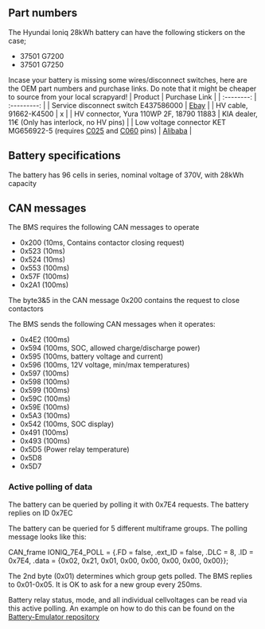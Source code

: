

## Part numbers

The Hyundai Ioniq 28kWh battery can have the following stickers on the case;

- 37501 G7200
- 37501 G7250

Incase your battery is missing some wires/disconnect switches, here are the OEM part numbers and purchase links. Do note that it might be cheaper to source from your local scrapyard!
|  Product |  Purchase Link |
| :--------: | :---------: |
| Service disconnect switch E437586000 |  [Ebay](https://www.ebay.co.uk/sch/i.html?_from=R40&_trksid=p2332490.m570.l1313&_nkw=E437586000&_sacat=0)   |
| HV cable, 91662-K4500 |  x  |
| HV connector, Yura 110WP 2F, 18790 11883 |  KIA dealer, 11€ (Only has interlock, no HV pins)  |
| Low voltage connector KET MG656922-5 (requires [C025](https://m.alibaba.com/x/AxdkCn?ck=pdp) and [C060](https://m.alibaba.com/x/AxdkCS?ck=pdp) pins) |  [Alibaba](https://m.alibaba.com/x/AxdkBM?ck=pdp)  |

## Battery specifications
The battery has 96 cells in series, nominal voltage of 370V, with 28kWh capacity

## CAN messages
The BMS requires the following CAN messages to operate

- 0x200 (10ms, Contains contactor closing request)
- 0x523 (10ms)
- 0x524 (10ms)
- 0x553 (100ms)
- 0x57F (100ms)
- 0x2A1 (100ms)

The byte3&5 in the CAN message 0x200 contains the request to close contactors

The BMS sends the following CAN messages when it operates:

- 0x4E2 (100ms)
- 0x594 (100ms, SOC, allowed charge/discharge power)
- 0x595 (100ms, battery voltage and current)
- 0x596 (100ms, 12V voltage, min/max temperatures)
- 0x597 (100ms)
- 0x598 (100ms)
- 0x599 (100ms)
- 0x59C (100ms)
- 0x59E (100ms)
- 0x5A3 (100ms)
- 0x542 (100ms, SOC display)
- 0x491 (100ms)
- 0x493 (100ms)
- 0x5D5 (Power relay temperature)
- 0x5D8
- 0x5D7

### Active polling of data

The battery can be queried by polling it with 0x7E4 requests. The battery replies on ID 0x7EC

The battery can be queried for 5 different multiframe groups. The polling message looks like this:

  CAN_frame IONIQ_7E4_POLL = {.FD = false,
                              .ext_ID = false,
                              .DLC = 8,
                              .ID = 0x7E4,
                              .data = {0x02, 0x21, 0x01, 0x00, 0x00, 0x00, 0x00, 0x00}};

The 2nd byte (0x01) determines which group gets polled. The BMS replies to 0x01-0x05. It is OK to ask for a new group every 250ms.

Battery relay status, mode, and all individual cellvoltages can be read via this active polling. An example on how to do this can be found on the [Battery-Emulator repository](https://github.com/dalathegreat/Battery-Emulator)